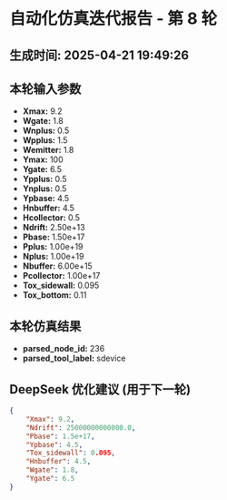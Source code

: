 # 自动化仿真迭代报告 - 第 8 轮
**生成时间:** 2025-04-21 19:49:26
--- 
## 本轮输入参数
- **Xmax:** 9.2
- **Wgate:** 1.8
- **Wnplus:** 0.5
- **Wpplus:** 1.5
- **Wemitter:** 1.8
- **Ymax:** 100
- **Ygate:** 6.5
- **Ypplus:** 0.5
- **Ynplus:** 0.5
- **Ypbase:** 4.5
- **Hnbuffer:** 4.5
- **Hcollector:** 0.5
- **Ndrift:** 2.50e+13
- **Pbase:** 1.50e+17
- **Pplus:** 1.00e+19
- **Nplus:** 1.00e+19
- **Nbuffer:** 6.00e+15
- **Pcollector:** 1.00e+17
- **Tox_sidewall:** 0.095
- **Tox_bottom:** 0.11

## 本轮仿真结果
- **parsed_node_id:** 236
- **parsed_tool_label:** sdevice

## DeepSeek 优化建议 (用于下一轮)
```json
{
    "Xmax": 9.2,
    "Ndrift": 25000000000000.0,
    "Pbase": 1.5e+17,
    "Ypbase": 4.5,
    "Tox_sidewall": 0.095,
    "Hnbuffer": 4.5,
    "Wgate": 1.8,
    "Ygate": 6.5
}
```